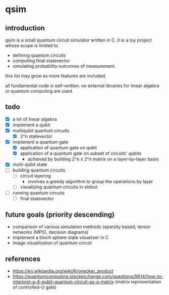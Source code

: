 # qsim

## introduction

qsim is a small quantum circuit simulator written in C. it is a toy project whose scope is limited to

* defining quantum circuits
* computing final statevector
* simulating probability outcomes of measurement

this list may grow as more features are included.

all fundamental code is self-written. no external libraries for linear algebra or quantum computing are used.

## todo

- [x] a lot of linear algebra
- [x] implement a qubit
- [x] multiqubit quantum circuits
    - [x] 2^n statevector
- [x] implement a quantum gate
    - [x] application of quantum gate on qubit
    - [x] application of a quantum gate on subset of circuits' qubits
        - achieved by building 2^n x 2^n matrix on a layer-by-layer basis
- [x] multi-qubit state
- [ ] building quantum circuits
    - [ ] circuit layering
        - involves a greedy algorithm to group the operations by layer
    - [ ] visualizing quantum circuits in stdout
- [ ] running quantum circuits
    - [ ] final statevector

## future goals (priority descending)

* comparison of various simulation methods (sparsity based, tensor networks (MPS), decision diagrams)
* implement a bloch sphere state visualizer in C
* image visualization of quantum circuit

## references

- https://en.wikipedia.org/wiki/Kronecker_product
- https://quantumcomputing.stackexchange.com/questions/9614/how-to-interpret-a-4-qubit-quantum-circuit-as-a-matrix (matrix representation of controlled-U gate)